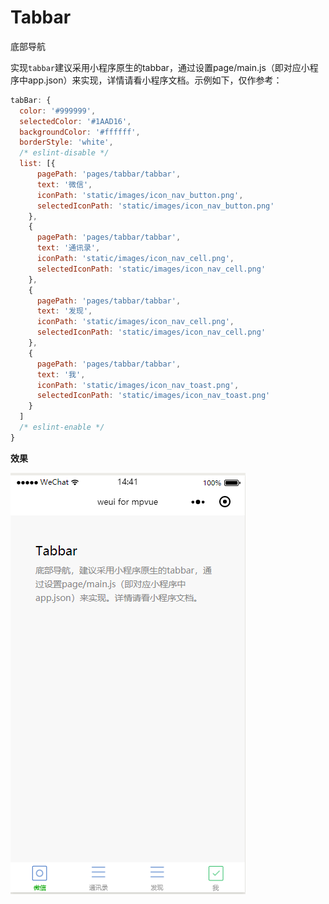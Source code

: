 # Tabbar
底部导航

实现`tabbar`建议采用小程序原生的tabbar，通过设置page/main.js（即对应小程序中app.json）来实现，详情请看小程序文档。示例如下，仅作参考：

``` javascript
tabBar: {
  color: '#999999',
  selectedColor: '#1AAD16',
  backgroundColor: '#ffffff',
  borderStyle: 'white',
  /* eslint-disable */
  list: [{
      pagePath: 'pages/tabbar/tabbar',
      text: '微信',
      iconPath: 'static/images/icon_nav_button.png',
      selectedIconPath: 'static/images/icon_nav_button.png'
    },
    {
      pagePath: 'pages/tabbar/tabbar',
      text: '通讯录',
      iconPath: 'static/images/icon_nav_cell.png',
      selectedIconPath: 'static/images/icon_nav_cell.png'
    },
    {
      pagePath: 'pages/tabbar/tabbar',
      text: '发现',
      iconPath: 'static/images/icon_nav_cell.png',
      selectedIconPath: 'static/images/icon_nav_cell.png'
    },
    {
      pagePath: 'pages/tabbar/tabbar',
      text: '我',
      iconPath: 'static/images/icon_nav_toast.png',
      selectedIconPath: 'static/images/icon_nav_toast.png'
    }
  ]
  /* eslint-enable */
}
```
**效果**

![tabbar01](_img/tabbar01.png)
